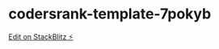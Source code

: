 # codersrank-template-7pokyb

[Edit on StackBlitz ⚡️](https://stackblitz.com/edit/codersrank-template-7pokyb)